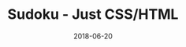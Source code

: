 ---
title: 'Sudoku - Just CSS/HTML'
description: 'Complete a sudoku puzzle without Javascript or server-side interaction.'
gametype: 'medium'
gameid: 22
date: 2018-06-20
tags: []
draft: false
type: 'games'
num19: [{'idx':1,'arr1':[1,2,3,4,5,6,7,8,9],'arr2':[1,2,3,4,5,6,7,8,9]},{'idx':2,'arr1':[1,2,3,4,5,6,7,8,9],'arr2':[1,2,3,4,5,6,7,8,9]},{'idx':3,'arr1':[1,2,3,4,5,6,7,8,9],'arr2':[1,2,3,4,5,6,7,8,9]},{'idx':4,'arr1':[1,2,3,4,5,6,7,8,9],'arr2':[1,2,3,4,5,6,7,8,9]},{'idx':5,'arr1':[1,2,3,4,5,6,7,8,9],'arr2':[1,2,3,4,5,6,7,8,9]},{'idx':6,'arr1':[1,2,3,4,5,6,7,8,9],'arr2':[1,2,3,4,5,6,7,8,9]},{'idx':7,'arr1':[1,2,3,4,5,6,7,8,9],'arr2':[1,2,3,4,5,6,7,8,9]},{'idx':8,'arr1':[1,2,3,4,5,6,7,8,9],'arr2':[1,2,3,4,5,6,7,8,9]},{'idx':9,'arr1':[1,2,3,4,5,6,7,8,9],'arr2':[1,2,3,4,5,6,7,8,9]}]
puzzle: [[0, 0, 0, 5, 4, 0, 0, 8, 0], [9, 5, 0, 0, 0, 7, 3, 0, 0], [0, 0, 3, 0, 2, 0, 6, 0, 0], [0, 0, 0, 0, 0, 0, 0, 1, 0], [1, 0, 6, 0, 0, 0, 5, 0, 7], [0, 9, 0, 0, 0, 0, 0, 0, 0], [0, 0, 8, 0, 5, 0, 7, 0, 0], [0, 0, 7, 2, 0, 0, 0, 4, 8], [0, 6, 0, 0, 3, 8, 0, 0, 0]]
layout: 'sudokucssstatic'
---